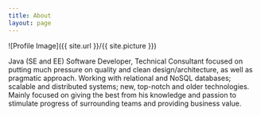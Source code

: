```yaml
---
title: About
layout: page
---
```

![Profile Image]({{ site.url }}/{{ site.picture }})

<p>
Java (SE and EE) Software Developer, Technical Consultant focused on putting much pressure on quality and clean design/architecture, as well as pragmatic approach. Working with relational and NoSQL databases; scalable and distributed systems; new, top-notch and older technologies. Mainly focused on giving the best from his knowledge and passion to stimulate progress of surrounding teams and providing business value. 
</p>
